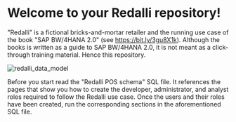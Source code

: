 # Welcome to your Redalli repository!

"Redalli" is a fictional bricks-and-mortar retailer and the running use case of the book "SAP BW/4HANA 2.0" (see https://bit.ly/3gu8X1k). Although the books is written as a guide to SAP BW/4HANA 2.0,  it is not meant as a click-through training material. Hence this repository.

![redalli_data_model](https://user-images.githubusercontent.com/9254387/116010019-eb2fb700-a61c-11eb-8ab0-00db73a55300.png)

Before you start read the "Redalli POS schema" SQL file. It references the pages that show you how to create the developer, administrator, and analyst roles required to follow the Redalli use case. Once the users and their roles have been created, run the corresponding sections in the aforementioned SQL file.
